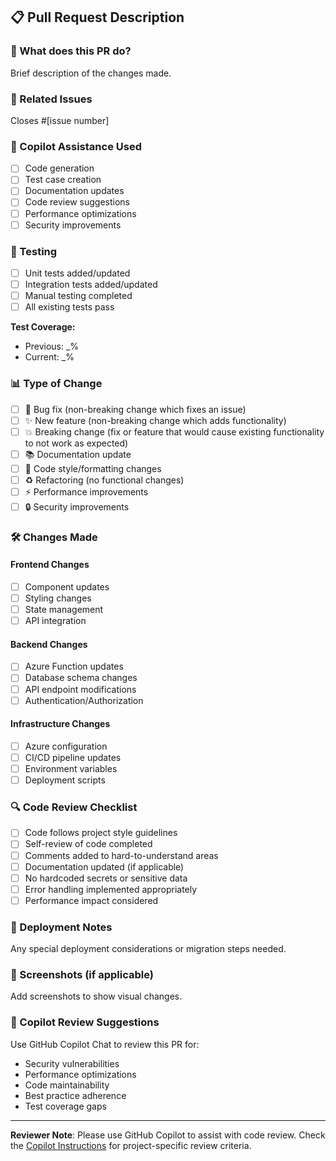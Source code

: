 ## 📋 Pull Request Description

### 🎯 What does this PR do?
Brief description of the changes made.

### 🔗 Related Issues
Closes #[issue number]

### 🤖 Copilot Assistance Used
- [ ] Code generation
- [ ] Test case creation  
- [ ] Documentation updates
- [ ] Code review suggestions
- [ ] Performance optimizations
- [ ] Security improvements

### 🧪 Testing
- [ ] Unit tests added/updated
- [ ] Integration tests added/updated
- [ ] Manual testing completed
- [ ] All existing tests pass

**Test Coverage:**
- Previous: _%
- Current: _%

### 📊 Type of Change
- [ ] 🐛 Bug fix (non-breaking change which fixes an issue)
- [ ] ✨ New feature (non-breaking change which adds functionality)
- [ ] 💥 Breaking change (fix or feature that would cause existing functionality to not work as expected)
- [ ] 📚 Documentation update
- [ ] 🎨 Code style/formatting changes
- [ ] ♻️ Refactoring (no functional changes)
- [ ] ⚡ Performance improvements
- [ ] 🔒 Security improvements

### 🛠️ Changes Made
#### Frontend Changes
- [ ] Component updates
- [ ] Styling changes
- [ ] State management
- [ ] API integration

#### Backend Changes  
- [ ] Azure Function updates
- [ ] Database schema changes
- [ ] API endpoint modifications
- [ ] Authentication/Authorization

#### Infrastructure Changes
- [ ] Azure configuration
- [ ] CI/CD pipeline updates
- [ ] Environment variables
- [ ] Deployment scripts

### 🔍 Code Review Checklist
- [ ] Code follows project style guidelines
- [ ] Self-review of code completed
- [ ] Comments added to hard-to-understand areas
- [ ] Documentation updated (if applicable)
- [ ] No hardcoded secrets or sensitive data
- [ ] Error handling implemented appropriately
- [ ] Performance impact considered

### 🚀 Deployment Notes
Any special deployment considerations or migration steps needed.

### 📸 Screenshots (if applicable)
Add screenshots to show visual changes.

### 🤖 Copilot Review Suggestions
Use GitHub Copilot Chat to review this PR for:
- Security vulnerabilities
- Performance optimizations  
- Code maintainability
- Best practice adherence
- Test coverage gaps

---
**Reviewer Note**: Please use GitHub Copilot to assist with code review. Check the [Copilot Instructions](/.github/copilot-instructions.md) for project-specific review criteria.